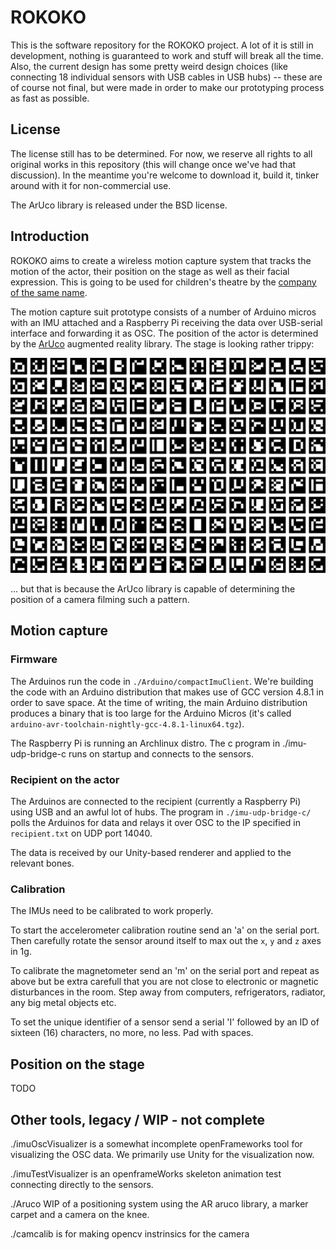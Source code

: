 # ROKOKO
This is the software repository for the ROKOKO project. A lot of it is still in development, nothing is guaranteed to work and stuff will break all the time. Also, the current design has some pretty weird design choices (like connecting 18 individual sensors with USB cables in USB hubs) -- these are of course not final, but were made in order to make our prototyping process as fast as possible.

## License
The license still has to be determined. For now, we reserve all rights to all original works in this repository (this will change once we've had that discussion). In the meantime you're welcome to download it, build it, tinker around with it for non-commercial use.

The ArUco library is released under the BSD license.

## Introduction
ROKOKO aims to create a wireless motion capture system that tracks the motion of the actor, their position on the stage as well as their facial expression. This is going to be used for children's theatre by the [company of the same name](http://rokoko.co).

The motion capture suit prototype consists of a number of Arduino micros with an IMU attached and a Raspberry Pi receiving the data over USB-serial interface and forwarding it as OSC. The position of the actor is determined by the [ArUco](http://www.uco.es/investiga/grupos/ava/node/26) augmented reality library. The stage is looking rather trippy:

![ArUco pattern](https://raw.githubusercontent.com/jchillerup/rokoko/master/aruco/rokoko/2a0board/2a0board.png)

... but that is because the ArUco library is capable of determining the position of a camera filming such a pattern.

## Motion capture

### Firmware
The Arduinos run the code in `./Arduino/compactImuClient`. We're building the code with an Arduino distribution that makes use of GCC version 4.8.1 in order to save space. At the time of writing, the main Arduino distribution produces a binary that is too large for the Arduino Micros (it's called `arduino-avr-toolchain-nightly-gcc-4.8.1-linux64.tgz`).

The Raspberry Pi is running an Archlinux distro. The c program in ./imu-udp-bridge-c runs on startup and connects to the sensors.  

### Recipient on the actor
The Arduinos are connected to the recipient (currently a Raspberry Pi) using USB and an awful lot of hubs. The program in `./imu-udp-bridge-c/` polls the Arduinos for data and relays it over OSC to the IP specified in `recipient.txt` on UDP port 14040.

The data is received by our Unity-based renderer and applied to the relevant bones.

### Calibration
The IMUs need to be calibrated to work properly.

To start the accelerometer calibration routine send an 'a' on the serial port. Then carefully rotate the sensor around itself to max out the `x`, `y` and `z` axes in 1g.

To calibrate the magnetometer send an 'm' on the serial port and repeat as above but be extra carefull that you are not close to electronic or magnetic disturbances in the room. Step away from computers, refrigerators, radiator, any big metal objects etc. 

To set the unique identifier of a sensor send a serial 'I' followed by an ID of sixteen (16) characters, no more, no less. Pad with spaces.


## Position on the stage
TODO

## Other tools, legacy / WIP - not complete
./imuOscVisualizer is a somewhat incomplete openFrameworks tool for visualizing the OSC data. We primarily use Unity for the visualization now.

./imuTestVisualizer is an openframeWorks skeleton animation test connecting directly to the sensors. 

./Aruco WIP of a positioning system using the AR aruco library, a marker carpet and a camera on the knee.

./camcalib is for making opencv instrinsics for the camera







